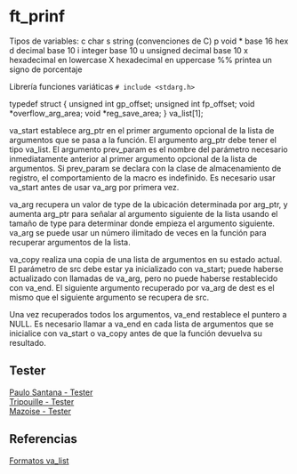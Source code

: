 # ft_prinf
Tipos de variables:
c char
s string (convenciones de C)
p void *  base 16 hex
d decimal base 10
i integer base 10
u unsigned decimal base 10
x hexadecimal en lowercase
X hexadecimal en uppercase
%% printea un signo de porcentaje

Librería funciones variáticas
`# include <stdarg.h>`

typedef struct {
   unsigned int gp_offset;
   unsigned int fp_offset;
   void *overflow_arg_area;
   void *reg_save_area;
} va_list[1];

va_start establece arg_ptr en el primer argumento opcional de la lista de argumentos que se pasa a la función. El argumento arg_ptr debe tener el tipo va_list. El argumento prev_param es el nombre del parámetro necesario inmediatamente anterior al primer argumento opcional de la lista de argumentos. Si prev_param se declara con la clase de almacenamiento de registro, el comportamiento de la macro es indefinido. Es necesario usar va_start antes de usar va_arg por primera vez.

va_arg recupera un valor de type de la ubicación determinada por arg_ptr, y aumenta arg_ptr para señalar al argumento siguiente de la lista usando el tamaño de type para determinar donde empieza el argumento siguiente. va_arg se puede usar un número ilimitado de veces en la función para recuperar argumentos de la lista.

va_copy realiza una copia de una lista de argumentos en su estado actual. El parámetro de src debe estar ya inicializado con va_start; puede haberse actualizado con llamadas de va_arg, pero no puede haberse restablecido con va_end. El siguiente argumento recuperado por va_arg de dest es el mismo que el siguiente argumento se recupera de src.

Una vez recuperados todos los argumentos, va_end restablece el puntero a NULL. Es necesario llamar a va_end en cada lista de argumentos que se inicialice con va_start o va_copy antes de que la función devuelva su resultado.

## Tester
[Paulo Santana - Tester](https://github.com/paulo-santana/ft_printf_tester)            <br/>
[Tripouille    - Tester](https://github.com/Tripouille/printfTester)                   <br/>
[Mazoise       - Tester](https://github.com/Mazoise/42TESTERS-PRINTF/tree/master/srcs) <br/>

## Referencias
[Formatos va_list](https://stackoverflow.com/questions/4958384/what-is-the-format-of-the-x86-64-va-list-structure#:~:text=The%20va_list%20type%20is%20an,is%20given%20in%20%EF%AC%81gure%203.34)        <br/>

